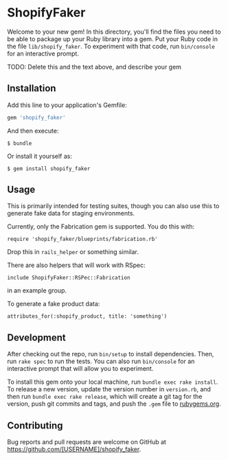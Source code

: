 # ShopifyFaker

Welcome to your new gem! In this directory, you'll find the files you need to be able to package up your Ruby library into a gem. Put your Ruby code in the file `lib/shopify_faker`. To experiment with that code, run `bin/console` for an interactive prompt.

TODO: Delete this and the text above, and describe your gem

## Installation

Add this line to your application's Gemfile:

```ruby
gem 'shopify_faker'
```

And then execute:

    $ bundle

Or install it yourself as:

    $ gem install shopify_faker

## Usage

This is primarily intended for testing suites, though you can also use this
to generate fake data for staging environments.

Currently, only the Fabrication gem is supported. You do this with:

```
require 'shopify_faker/blueprints/fabrication.rb'
```

Drop this in `rails_helper` or something similar.

There are also helpers that will work with RSpec:

```
include ShopifyFaker::RSPec::Fabrication
```

in an example group.

To generate a fake product data:

```
attributes_for(:shopify_product, title: 'something')
```

## Development

After checking out the repo, run `bin/setup` to install dependencies. Then, run `rake spec` to run the tests. You can also run `bin/console` for an interactive prompt that will allow you to experiment.

To install this gem onto your local machine, run `bundle exec rake install`. To release a new version, update the version number in `version.rb`, and then run `bundle exec rake release`, which will create a git tag for the version, push git commits and tags, and push the `.gem` file to [rubygems.org](https://rubygems.org).

## Contributing

Bug reports and pull requests are welcome on GitHub at https://github.com/[USERNAME]/shopify_faker.

